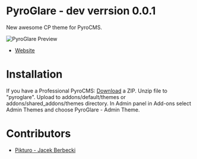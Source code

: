 PyroGlare - dev verrsion 0.0.1
=========
New awesome CP theme for PyroCMS.

![PyroGlare Preview](http://www.pikturo.pl/files/large/36dfb4237b656c2727abc41bceffb671.png)

* [Website](http://www.pikturo.pl/projects/pyroglare)

# Installation
If you have a Professional PyroCMS:
[Download](https://github.com/beruniu/pyroglare/archive/master.zip) a ZIP. Unzip file to "pyroglare". Upload to addons/default/themes or addons/shared_addons/themes directory.
In Admin panel in Add-ons select Admin Themes and choose PyroGlare - Admin Theme.

# Contributors
* [Pikturo - Jacek Berbecki](http://www.pikturo.pl/)
